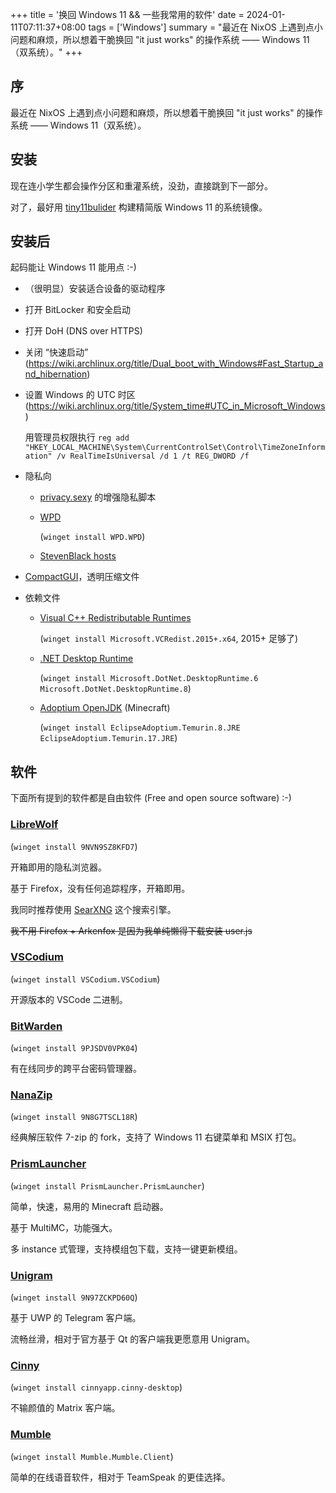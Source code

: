 +++
title = '换回 Windows 11 && 一些我常用的软件'
date = 2024-01-11T07:11:37+08:00
tags = ['Windows']
summary = "最近在 NixOS 上遇到点小问题和麻烦，所以想着干脆换回 \"it just works\" 的操作系统 —— Windows 11（双系统）。"
+++

## 序

最近在 NixOS 上遇到点小问题和麻烦，所以想着干脆换回 "it just works" 的操作系统 —— Windows 11（双系统）。

## 安装

现在连小学生都会操作分区和重灌系统，没劲，直接跳到下一部分。

对了，最好用 [tiny11bulider](https://github.com/ntdevlabs/tiny11builder) 构建精简版 Windows 11 的系统镜像。

## 安装后

起码能让 Windows 11 能用点 :-)

- （很明显）安装适合设备的驱动程序

- 打开 BitLocker 和安全启动

- 打开 DoH (DNS over HTTPS)

- 关闭 “快速启动” (https://wiki.archlinux.org/title/Dual_boot_with_Windows#Fast_Startup_and_hibernation)

- 设置 Windows 的 UTC 时区 (https://wiki.archlinux.org/title/System_time#UTC_in_Microsoft_Windows)

  用管理员权限执行 `reg add "HKEY_LOCAL_MACHINE\System\CurrentControlSet\Control\TimeZoneInformation" /v RealTimeIsUniversal /d 1 /t REG_DWORD /f`

- 隐私向

  - [privacy.sexy](privacy.sexy) 的增强隐私脚本

  - [WPD](https://wpd.app/)

    (`winget install WPD.WPD`)

  - [StevenBlack hosts](https://github.com/StevenBlack/hosts)

- [CompactGUI](https://github.com/IridiumIO/CompactGUI)，透明压缩文件

- 依赖文件

  - [Visual C++ Redistributable Runtimes](https://learn.microsoft.com/en-US/cpp/windows/latest-supported-vc-redist?view=msvc-170#visual-studio-2015-2017-2019-and-2022)

    (`winget install Microsoft.VCRedist.2015+.x64`, 2015+ 足够了)

  - [.NET Desktop Runtime](https://dotnet.microsoft.com/en-us/download/dotnet)

    (`winget install Microsoft.DotNet.DesktopRuntime.6 Microsoft.DotNet.DesktopRuntime.8`)

  - [Adoptium OpenJDK](https://adoptium.net/download) (Minecraft)

    (`winget install EclipseAdoptium.Temurin.8.JRE EclipseAdoptium.Temurin.17.JRE`)

## 软件

下面所有提到的软件都是自由软件 (Free and open source software) :-)

### [LibreWolf](https://librewolf.net/)

(`winget install 9NVN9SZ8KFD7`)

开箱即用的隐私浏览器。

基于 Firefox，没有任何追踪程序，开箱即用。

我同时推荐使用 [SearXNG](https://github.com/searxng/searxng) 这个搜索引擎。

~~我不用 Firefox + Arkenfox 是因为我单纯懒得下载安装 user.js~~

### [VSCodium](https://vscodium.com/)

(`winget install VSCodium.VSCodium`)

开源版本的 VSCode 二进制。

### [BitWarden](https://bitwarden.com/)

(`winget install 9PJSDV0VPK04`)

有在线同步的跨平台密码管理器。

### [NanaZip](https://github.com/M2Team/NanaZip)

(`winget install 9N8G7TSCL18R`)

经典解压软件 7-zip 的 fork，支持了 Windows 11 右键菜单和 MSIX 打包。

### [PrismLauncher](https://prismlauncher.org/)

(`winget install PrismLauncher.PrismLauncher`)

简单，快速，易用的 Minecraft 启动器。

基于 MultiMC，功能强大。

多 instance 式管理，支持模组包下载，支持一键更新模组。

### [Unigram](https://github.com/UnigramDev/Unigram)

(`winget install 9N97ZCKPD60Q`)

基于 UWP 的 Telegram 客户端。

流畅丝滑，相对于官方基于 Qt 的客户端我更愿意用 Unigram。

### [Cinny](https://cinny.in/)

(`winget install cinnyapp.cinny-desktop`)

不输颜值的 Matrix 客户端。

### [Mumble](https://www.mumble.info/)

(`winget install Mumble.Mumble.Client`)

简单的在线语音软件，相对于 TeamSpeak 的更佳选择。
